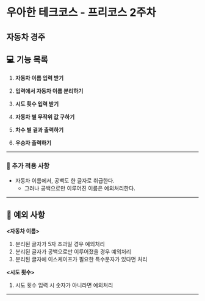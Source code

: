# 우아한 테크코스 - 프리코스 2주차 
## 자동차 경주

## 💻 기능 목록

1. **자동차 이름 입력 받기**  

2. **입력에서 자동차 이름 분리하기**  

3. **시도 횟수 입력 받기**  

4. **자동차 별 무작위 값 구하기**  

5. **차수 별 결과 출력하기**
   
6. **우승자 출력하기**

---


### 📝 추가 적용 사항

- 자동차 이름에서, 공백도 한 글자로 취급한다.
  - 그러나 공백으로만 이루어진 이름은 예외처리한다.

---


## 🚩 예외 사항

**<자동차 이름>**
1. 분리된 글자가 5자 초과일 경우 예외처리
2. 분리된 글자가 공백으로만 이루어졌을 경우 예외처리
3. 분리된 글자에 이스케이프가 필요한 특수문자가 있다면 처리

**<시도 횟수>**
1. 시도 횟수 입력 시 숫자가 아니라면 예외처리 


---
